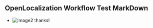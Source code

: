 ## OpenLocalization Workflow Test MarkDown
* ![image2](.\4129b3d0-cb58-4fec-8a06-b55f37d9d490.png) thanks!